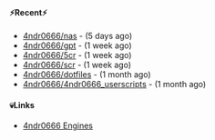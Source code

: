 #### ⚡Recent⚡

- [4ndr0666/nas](https://github.com/4ndr0666/nas) - (5 days ago)
- [4ndr0666/gpt](https://github.com/4ndr0666/gpt) - (1 week ago)
- [4ndr0666/5cr](https://github.com/4ndr0666/5cr) - (1 week ago)
- [4ndr0666/scr](https://github.com/4ndr0666/scr) - (1 week ago)
- [4ndr0666/dotfiles](https://github.com/4ndr0666/dotfiles) - (1 month ago)
- [4ndr0666/4ndr0666_userscripts](https://github.com/4ndr0666/4ndr0666_userscripts) - (1 month ago)

#### 💀Links

- [4ndr0666 Engines](https://github.com/hoothin/SearchJumper/discussions/73)


